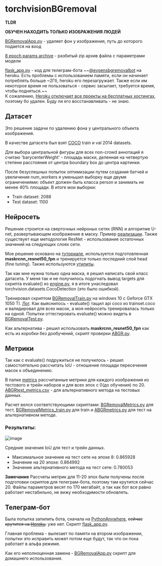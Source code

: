 # torchvisionBGremoval

**TLDR**

**ОБУЧЕН НАХОДИТЬ ТОЛЬКО ИЗОБРАЖЕНИЯ ЛЮДЕЙ**

[BGRemovalApp.py](BGRemovalApp.py) - удаляет фон у изображения, путь до которого подается на вход

[8 epoch params archive](https://github.com/evgen32cd32/torchvisionBGremoval/tree/main/8%20epoch%20params%20archive) - разбитый zip архив файла с параметрами модели

[flask_app.py](flask_app.py) - код для телеграм-бота ~~[@evgensbgremovalbot](https://t.me/evgensbgremovalbot) на heroku. Есть проблемы с использованием памяти, если он начинает потреблять больше ~2Гб, heroku его перезагружает. Также если им некоторое время не пользоваться - сервис засыпает, требуется время, чтобы подняться.~~  
К сожалению, [Heroku отключает все проекты на бесплатных хостингах](https://blog.heroku.com/next-chapter), поэтому бо удален. Буду ли его восстанавливать - не знаю.


## Датасет
Это решение задачи по удалению фона у центрального объекта изображения.

В качестве датасета был взят [COCO](https://cocodataset.org/#home) train и val 2014 datasets.

Для выбора центральной фигуры для всех non-crowd аннотаций я считаю 'barycenterWeight' - площадь маски, деленная на четвертую степени расстояния от центра boundary box до центра картинки.

После безуспешных попыток оптимизации путем создания батчей и увеличения num_workers я уменьшил выборку еще двумя ограничениями: объект должен быть класса person и занимать не менее 40% площади. В итоге мои выборки:

- Train dataset: 2088
- Test dataset: 1100

## Нейросеть
Решение строится на сверточных нейроных сетях (RNN) и алгоритме U-net, развертывающем изображение в маску. Пример [реализации](https://github.com/YunanWu2168/Background-removal-using-deep-learning). Также существует еще методология ResNet - использование остаточных значений на следующих слоях сети.

Мое решение основано на [туториале](https://pytorch.org/tutorials/intermediate/torchvision_tutorial.html), используется подготовленная **maskrcnn_resnet50_fpn** и тренируется только последний слой head (fine tuning). Также используются [утилиты](https://github.com/pytorch/vision/tree/main/references/detection).

Так как мне нужна только одна маска, я решил написать свой класс датасета. У меня так и не получилось подогнать вывод targets для скрипта evaluate() из [engine.py](engine.py), я в итоге унаследовал torchvision.datasets.CocoDetection (это было ошибкой).

Тренировал скриптом [BGRemovalTrain.py](BGRemovalTrain.py) на windows 10 с Geforce GTX 1050 TI. [Лог](/temp/TrainLog.txt).
Как выяснилось - evaluate() тащил api coco из trainset.coco и валидировал для всех масок, а моя нейросеть тренировалась только на одной.
Попытки оттестировать evaluate() можно видеть в [BGRemovalTest.py](BGRemovalTest.py).


Как альтернатива - решил использовать **maskrcnn_resnet50_fpn** как есть из коробки без дообучений, скрипт проверки [ABGR.py](ABGR.py).


## Метрики
Так как с evaluate() подружиться не получилось - решил самостоятельно рассчитать IoU - отношение площади пересечения масок к объединению.

В папке [metrics](https://github.com/evgen32cd32/torchvisionBGremoval/tree/main/metrics) рассчитанные метрики для каждого изображения из тестового и трейн наборов и для всех эпох с 0(до обучения) по 20. [ABGRtest_metrics.csv](ABGRtest_metrics.csv) - для альтернативного метода на тестовых данных.

Расчет велся соответствующими скриптами: [BGRemovalMetrics.py](BGRemovalMetrics.py) для тест, [BGRemovalMetrics_train.py](BGRemovalMetrics_train.py) для train и [ABGRmetrics.py](ABGRmetrics.py) для тест на альтернативном методе.

### Результаты:
![image](https://user-images.githubusercontent.com/25753000/167195181-3ff2ffb9-02dc-43b4-bac4-d25f9907b7f3.png)

Средние значения IoU для тест и трейн данных.

- Максимальное значение на тест сете на эпохе 8: 0.865928
- Значение на 20 эпохе: 0.864992
- Значение альтернативного метода на тест сете: 0.780053

**Замечание** Рассчеты метрик для 11-20 эпох были получены после подготовки скриптов для телеграм-бота, поэтому там крутится сейчас 20. Файлы параметров весят по 170 мегабайт, а так как бот все равно работает нестабильно, не вижу необходимости обновлять.

## Телеграм-бот
Была попытка запилить бота, сначала на [PythonAnywhere](https://www.pythonanywhere.com/), ~~сейчас крутится на [Heroku](https://dashboard.heroku.com/).~~ уже нет. Скрипт [flask_app.py](flask_app.py).

Главная проблема - вылезает по памяти на втором изображении, попытки это исправить может потом еще будут, так что он пока работает в альфа режиме.

Как его неполноценная замена - [BGRemovalApp.py](BGRemovalApp.py) скрипт для домашнего использования.

